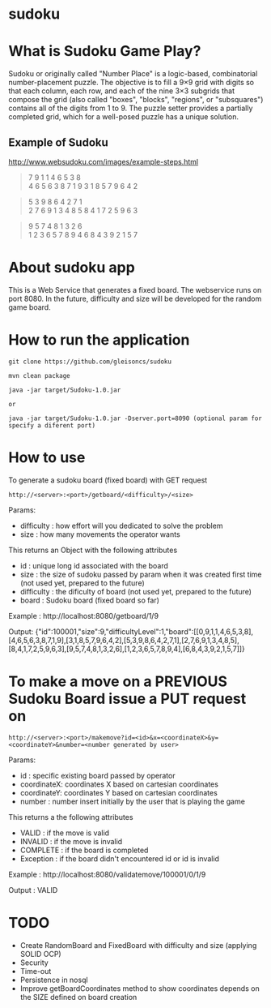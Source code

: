 # sudoku

What is Sudoku Game Play?
==========================

Sudoku or originally called "Number Place" is a logic-based, combinatorial number-placement puzzle. The objective is to fill a 9×9 grid with digits so that each column, each row, and each of the nine 3×3 subgrids that compose the grid (also called "boxes", "blocks", "regions", or "subsquares") contains all of the digits from 1 to 9. The puzzle setter provides a partially completed grid, which for a well-posed puzzle has a unique solution.

Example of Sudoku 
-----------------
http://www.websudoku.com/images/example-steps.html


> 7  9  1   1  4  6   5  3  8  
> 4  6  5   6  3  8   7  1  9 
> 3  1  8   5  7  9   6  4  2
  
> 5  3  9   8  6  4   2  7  1  
> 2  7  6   9  1  3   4  8  5 
> 8  4  1   7  2  5   9  6  3  

> 9  5  7   4  8  1   3  2  6  
> 1  2  3   6  5  7   8  9  4 
> 6  8  4   3  9  2   1  5  7 


About sudoku app
==========================

This is a Web Service that generates a fixed board. The webservice runs on port 8080. In the future, difficulty and size will be developed for the random game board. 

How to run the application
==========================
    
	git clone https://github.com/gleisoncs/sudoku
    
	mvn clean package
	
	java -jar target/Sudoku-1.0.jar

	or
	
	java -jar target/Sudoku-1.0.jar -Dserver.port=8090 (optional param for specify a diferent port)

How to use
==========================

To generate a sudoku board (fixed board) with GET request

	http://<server>:<port>/getboard/<difficulty>/<size>

Params:
- difficulty : how effort will you dedicated to solve the problem
- size       : how many movements the operator wants
        
This returns an Object with the following attributes 
- id         : unique long id associated with the board   
- size       : the size of sudoku passed by param when it was created first time (not used yet, prepared to the future)
- difficulty : the dificulty of board (not used yet, prepared to the future)
- board      : Sudoku board (fixed board so far)
                   
Example      : http://localhost:8080/getboard/1/9
     
Output: {"id":100001,"size":9,"difficultyLevel":1,"board":[[0,9,1,1,4,6,5,3,8],[4,6,5,6,3,8,7,1,9],[3,1,8,5,7,9,6,4,2],[5,3,9,8,6,4,2,7,1],[2,7,6,9,1,3,4,8,5],[8,4,1,7,2,5,9,6,3],[9,5,7,4,8,1,3,2,6],[1,2,3,6,5,7,8,9,4],[6,8,4,3,9,2,1,5,7]]}
                
To make a move on a PREVIOUS Sudoku Board issue a PUT request on
==========================

	http://<server>:<port>/makemove?id=<id>&x=<coordinateX>&y=<coordinateY>&number=<number generated by user>

Params:
- id         : specific existing board passed by operator
- coordinateX: coordinates X based on cartesian coordinates
- coordinateY: coordinates Y based on cartesian coordinates
- number     : number insert initially by the user that is playing the game

This returns a the following attributes 
- VALID      : if the move is valid
- INVALID    : if the move is invalid
- COMPLETE   : if the board is completed
- Exception  : if the board didn't encountered id or id is invalid
                   
Example      : http://localhost:8080/validatemove/100001/0/1/9
    
Output       : VALID
  
TODO
==========================
- Create RandomBoard and FixedBoard with difficulty and size (applying SOLID OCP)
- Security
- Time-out
- Persistence in nosql
- Improve getBoardCoordinates method to show coordinates depends on the SIZE defined on board creation